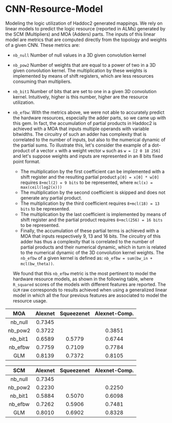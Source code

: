 # CNN-Resource-Model

Modeling the logic utilization of Haddoc2 generated mappings.
We rely on linear models to predict the logic resource (reported in ALMs) generated by the SCM (Multipliers) and MOA (Adders) parts.  The inputs of this linear model are metrics that are computed directly from the topology and weights of a given CNN. These metrics are:
- `nb_null` Number of null values in a 3D given convolution kernel
- `nb_pow2` Number of weights that are equal to a power of two in a 3D given convolution kernel. The multiplication by these weights is implemented by means of shift registers, which are less resources consuming than multipliers.
- `nb_bit1` Number of bits that are set to one in a given 3D convolution kernel. Intuitively, higher is this number, higher are the resource utilization.
- `nb_efbw`: With the metrics above, we were not able to accurately predict the hardware resources, especially the adder parts, so we came up with this gem. In fact, the accumulation of partial products in Haddoc2 is achieved with a MOA that inputs multiple operands with variable bitwidths. The circuitry of such an adder has complexity that is correlated to the number of inputs, but also to the numerical dynamic of the partial sums. To illustrate this, let's consider the example of a dot-product of a vector `x` with a weight vector `w` such as `w = [2 0 18 256]` and let's suppose weights and inputs are represented in an 8 bits fixed point format.
  - The multiplication by the first coefficient can be implemented with a shift register and the resulting partial product `p[0] = x[0] * w[0]` requires `8+mcl(2) = 9 bits` to be represented, where `mcl(x) = max(ceil(log2(x)))`
  - The multiplication by the second coefficient is skipped and does not generate any partial product.
  - The multiplication by the third coefficient requires `8+mcl(18) = 13 bits` to be represented.
  - The multiplication by the last coefficient is implemented by means of shift register and the partial product requires `8+mcl(256) = 16 bits` to be represented.
  - Finally, the accumulation of these partial terms is achieved with a MOA that inputs respectively 9, 13 and 16 bits. The circuitry of this adder has thus a complexity that is correlated to the number of partial products and their numerical dynamic, which in turn is related to the numerical dynamic of the 3D convolution kernel weights. The `nb_efbw` of a given kernel is defined as:
  `nb_efbw = sum(bw_in + mcl(bw_theta))`.

  We found that this `nb_efbw` metric is the most pertinent to model the hardware resource models, as shown in the following table, where `R_squared` scores of the models with different features are reported. The `GLM` raw corresponds to results achieved when using a generalized linear model in which all the four previous features are associated to model the resource usage.


| MOA      | Alexnet | Squeezenet | Alexnet-Comp. |
|:--------:|:-------:|:----------:|:-------------:|
| nb_null  |  0.7345 |            |               |
| nb_pow2  |  0.3722 |            |     0.3851    |
| nb_bit1  |  0.6589 |   0.5779   |     0.6744    |
| nb_efbw  |  0.7759 |   0.7109   |     0.7784    |
| GLM      |  0.8139 |   0.7372   |     0.8105    |

|   SCM    | Alexnet | Squeezenet | Alexnet-Comp. |
|:--------:|:-------:|:----------:|:-------------:|
| nb_null  |  0.7345 |            |               |
| nb_pow2  |  0.2230 |            |     0.2250    |
| nb_bit1  |  0.5884 |   0.5070   |     0.6098    |
| nb_efbw  |  0.7262 |   0.5906   |     0.7481    |
| GLM      |  0.8010 |   0.6902   |     0.8328    |
